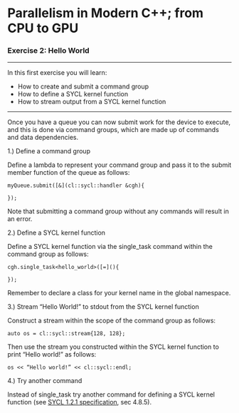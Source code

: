 # Parallelism in Modern C++; from CPU to GPU
### Exercise 2: Hello World

---

In this first exercise you will learn:
* How to create and submit a command group
* How to define a SYCL kernel function
* How to stream output from a SYCL kernel function

---

Once you have a queue you can now submit work for the device to execute, and this is done via command groups, which are made up of commands and data dependencies.

1.) Define a command group

Define a lambda to represent your command group and pass it to the submit member function of the queue as follows:

```
myQueue.submit([&](cl::sycl::handler &cgh){
  
});
```

Note that submitting a command group without any commands will result in an error.

2.) Define a SYCL kernel function

Define a SYCL kernel function via the single_task command within the command group as follows:

```
cgh.single_task<hello_world>([=](){

});
```

Remember to declare a class for your kernel name in the global namespace.

3.) Stream “Hello World!” to stdout from the SYCL kernel function

Construct a stream within the scope of the command group as follows:

```
auto os = cl::sycl::stream{128, 128};
```

Then use the stream you constructed within the SYCL  kernel function to print “Hello world!” as follows:

```
os << “Hello world!” << cl::sycl::endl;
```

4.) Try another command

Instead of single_task try another command for defining a SYCL kernel function (see [SYCL 1.2.1 specification][sycl-specification], sec 4.8.5).


[sycl-specification]: https://www.khronos.org/registry/SYCL/specs/sycl-1.2.1.pdf